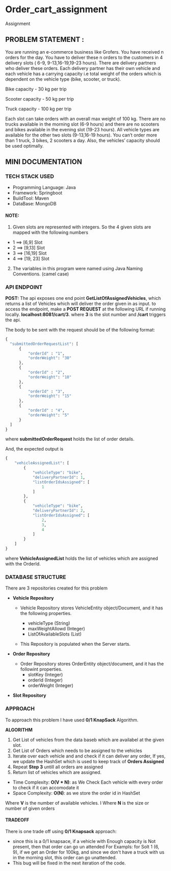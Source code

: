 # Order_cart_assignment
Assignment

## PROBLEM STATEMENT :

You are running an e-commerce business like Grofers. You have received n orders for the day. You have to deliver these n orders to the customers in 4 delivery slots ( 6-9, 9-13,16-19,19-23 hours). There are delivery partners who deliver these orders. Each delivery partner has their own vehicle and each vehicle has a carrying capacity i.e total weight of the orders which is dependent on the vehicle type (bike, scooter, or truck).

Bike capacity - 30 kg per trip 

Scooter capacity  - 50 kg per trip

Truck capacity - 100 kg per trip 


Each slot can take orders with an overall max weight of 100 kg. There are no trucks available in the morning slot (6-9 hours) and there are no scooters and bikes available in the evening slot (19-23 hours). All vehicle types are available for the other two slots (9-13,16-19 hours). You can’t order more than 1 truck, 3 bikes, 2 scooters a day. Also, the vehicles’ capacity should be used optimally.


## MINI DOCUMENTATION 

### TECH STACK USED
* Programming Language: Java
* Framework: Springboot
* BuildTool: Maven
* DataBase: MongoDB

#### NOTE: 
1) Given slots are represented with integers. So the 4 given slots are mapped with the following numbers
 *  1 ==> [6,9] Slot
 *  2 ==> [9,13] Slot
 *  3 ==> [16,19] Slot
 *  4 ==> [19, 23] Slot

2) The variables in this program were named using Java Naming Conventions. (camel case) 

### API ENDPOINT
 
**POST:** The api exposes one end point **GetListOfAssignedVehicles**, which returns a list of Vehicles which will deliver the order given in as input.
  to access the endpoint, make a **POST REQUEST** at the following URL if running locally.
  **localhost:8081/cart/3**. where **3** is the slot number and **/cart** triggers the api. 
  
  The body to be sent with the request should be of the following format:
  ```python
{    
	"submittedOrderRequestList": [  
		{  
			"orderId" : "1",  
			"orderWeight": "30"  
		},  
		{  
			"orderId" : "2",  
			"orderWeight": "10"  
		},  
		{  
			"orderId" : "3",  
			"orderWeight": "15"  
		},  
		{  
			"orderId" : "4",  
			"orderWeight": "5"  
		}  
	]    
}   
```

where **submittedOrderRequest** holds the list of order details.

And, the expected output is
```python
{
    "vehicleAssignedList": [
        {
            "vehicleType": "bike",
            "deliveryPartnerId": 1,
            "listOrderIdsAssigned": [
                1
            ]
        },
        {
            "vehicleType": "bike",
            "deliveryPartnerId": 2,
            "listOrderIdsAssigned": [
                2,
                3,
                4
            ]
        }
    ]
}
```

where **VehicleAssignedList** holds the list of vehicles which are assigned with the OrderId. 

### DATABASE STRUCTURE

There are 3 repositories created for this problem
* **Vehicle Repository**
  * Vehicle Repository stores VehicleEntity object/Document, and it has the following properties.
    * vehicleType (String)
    * maxWeightAllowd (Integer)
    * ListOfAvailableSlots (List<Integer>)
	
  * This Repository is populated when the Server starts.
  
* **Order Repository**
  * Order Repository stores OrderEntity object/document, and it has the followint properties.
    * slotKey (Integer)
    * orderId  (Integer)
    * orderWeight (Integer)

* **Slot Repository**

### APPROACH

To approach this problem I have used **0/1 KnapSack** Algorithm.

**ALGORITHM**
1) Get List of vehicles from the data baseb which are availabel at the given slot.
2) Get List of Orders which needs to be assigned to the vehicles
3) Iterate over each vehicle and and check if it can deliver any order, If yes, we update the HashSet which is used to keep track of **Orders Assigned**
4) Repeat **Step 3** untill all orders are assigned
5) Return list of vehicles which are assigned.

* Time Complexity: **O(V * N)**: as We Check Each vehicle with every order to check if it can accomodate it
* Space Complexity: **O(N)**: as we store the order id in HashSet

Where **V** is the number of available vehicles. I
Where **N** is the size or number of given orders

#### TRADEOFF
There is one trade off using **0/1 Knapsack** approach:
* since this is a 0/1 knapsace, if a vehicle with Enough capacity is Not present, then that order can go un attended
For Exampls: for Solt 1 (6, 9), if we get an Order for 100kg, and since we don't have a truck with us in the morning slot, this order can go unattended.
* This bug will be fixed in the next iteration of the code.



